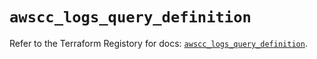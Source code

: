 # `awscc_logs_query_definition`

Refer to the Terraform Registory for docs: [`awscc_logs_query_definition`](https://registry.terraform.io/providers/hashicorp/awscc/0.70.0/docs/resources/logs_query_definition).
